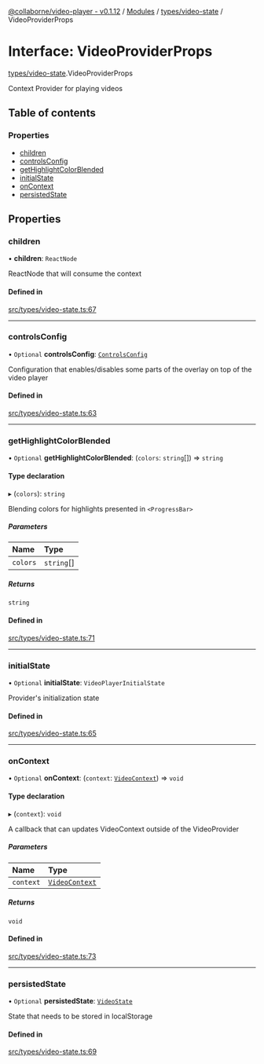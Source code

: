 [@collaborne/video-player - v0.1.12](/docs/../README.md) / [Modules](/docs/modules.md) / [types/video-state](/docs/modules/types_video_state.md) / VideoProviderProps

# Interface: VideoProviderProps

[types/video-state](/docs/modules/types_video_state.md).VideoProviderProps

Context Provider for playing videos

## Table of contents

### Properties

- [children](/docs/interfaces/types_video_state.VideoProviderProps.md#children)
- [controlsConfig](/docs/interfaces/types_video_state.VideoProviderProps.md#controlsconfig)
- [getHighlightColorBlended](/docs/interfaces/types_video_state.VideoProviderProps.md#gethighlightcolorblended)
- [initialState](/docs/interfaces/types_video_state.VideoProviderProps.md#initialstate)
- [onContext](/docs/interfaces/types_video_state.VideoProviderProps.md#oncontext)
- [persistedState](/docs/interfaces/types_video_state.VideoProviderProps.md#persistedstate)

## Properties

### children

• **children**: `ReactNode`

ReactNode that will consume the context

#### Defined in

[src/types/video-state.ts:67](https://github.com/Collaborne/video-player/blob/803dfdf/src/types/video-state.ts#L67)

___

### controlsConfig

• `Optional` **controlsConfig**: [`ControlsConfig`](/docs/interfaces/types_controls.ControlsConfig.md)

Configuration that enables/disables some parts of the overlay on top of the video player

#### Defined in

[src/types/video-state.ts:63](https://github.com/Collaborne/video-player/blob/803dfdf/src/types/video-state.ts#L63)

___

### getHighlightColorBlended

• `Optional` **getHighlightColorBlended**: (`colors`: `string`[]) => `string`

#### Type declaration

▸ (`colors`): `string`

Blending colors for highlights presented in `<ProgressBar>`

##### Parameters

| Name | Type |
| :------ | :------ |
| `colors` | `string`[] |

##### Returns

`string`

#### Defined in

[src/types/video-state.ts:71](https://github.com/Collaborne/video-player/blob/803dfdf/src/types/video-state.ts#L71)

___

### initialState

• `Optional` **initialState**: `VideoPlayerInitialState`

Provider's initialization state

#### Defined in

[src/types/video-state.ts:65](https://github.com/Collaborne/video-player/blob/803dfdf/src/types/video-state.ts#L65)

___

### onContext

• `Optional` **onContext**: (`context`: [`VideoContext`](/docs/modules/context_video.md#videocontext)) => `void`

#### Type declaration

▸ (`context`): `void`

A callback that can updates VideoContext outside of the VideoProvider

##### Parameters

| Name | Type |
| :------ | :------ |
| `context` | [`VideoContext`](/docs/modules/context_video.md#videocontext) |

##### Returns

`void`

#### Defined in

[src/types/video-state.ts:73](https://github.com/Collaborne/video-player/blob/803dfdf/src/types/video-state.ts#L73)

___

### persistedState

• `Optional` **persistedState**: [`VideoState`](/docs/interfaces/types_video_state.VideoState.md)

State that needs to be stored in localStorage

#### Defined in

[src/types/video-state.ts:69](https://github.com/Collaborne/video-player/blob/803dfdf/src/types/video-state.ts#L69)
